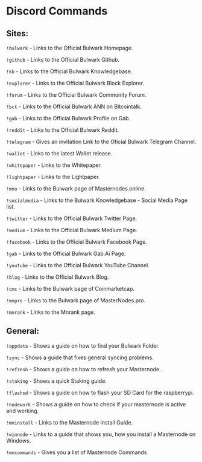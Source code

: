 # Discord Commands

## Sites:

`!bulwark`
\- Links to the Official Bulwark Homepage.

`!github`
\- Links to the Official Bulwark Github.

`!kb`
\- Links to the Official Bulwark Knowledgebase.

`!explorer`
\-  Links to the Official Bulwark Block Explorer.

`!forum`
\-  Links to the Official Bulwark Community Forum.

`!bct`
\- Links to the Official Bulwark ANN on Bitcointalk.

`!gab`
\- Links to the Official Bulwark Profile on Gab.

`!reddit`
\- Links to the Official Bulwark Reddit.

`!telegram`
\- Gives an invitation Link to the Oficial Bulwark Telegram Channel.

`!wallet`
\- Links to the latest Wallet release.

`!whitepaper`
\- Links to the Whitepaper.

`!lightpaper`
\- Links to the Lightpaper.

`!mno`
\- Links to the Bulwark page of Masternodes.online.

`!socialmedia`
\- Links to the Bulwark Knowledgebase - Social Media Page list.

`!twitter`
\- Links to the Official Bulwark Twitter Page.

`!medium`
\-  Links to the Official Bulwark Medium Page.

`!facebook`
\- Links to the Official Bulwark Facebook Page.

`!gab`
\- Links to the Official Bulwark Gab.Ai Page.

`!youtube`
\- Links to the Official Bulwark YouTube Channel.

`!blog`
\- Links to the Official Bulwark Blog.

`!cmc`
\- Links to the Bulwark page of Coinmarketcap.

`!mnpro`
\- Links to the Bulwark page of MasterNodes.pro.

`!mnrank`
\- Links to the Mnrank page.

## General:

`!appdata`
\- Shows a guide on how to find your Bulwark Folder.

`!sync`
\- Shows a guide that fixes general syncing problems.

`!refresh`
\- Shows a guide on how to refresh your Masternode.

`!staking`
\- Shows a quick Staking guide.

`!flashsd`
\- Shows a guide on how to flash your SD Card for the raspberrypi.

`!nodewurk`
\- Shows a guide on how to check if your masternode is active and working.

`!mninstall`
\- Links to the Masternode Install Guide.

`!winnode`
\- Links to a guide that shows you, how you install a Masternode on Windows.

`!mncommands`
\- Gives you a list of Masternode Commands
